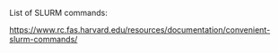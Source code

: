 
List of SLURM commands:

https://www.rc.fas.harvard.edu/resources/documentation/convenient-slurm-commands/